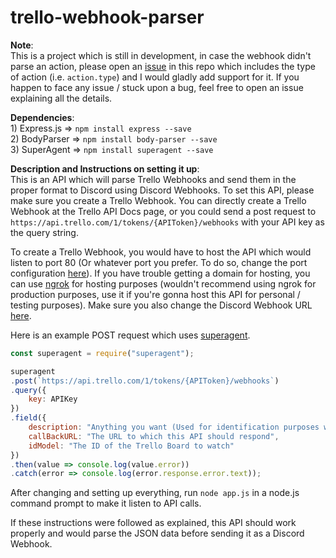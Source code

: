 # trello-webhook-parser

**Note**:  
This is a project which is still in development, in case the webhook didn't parse an action, please open an [issue](https://github.com/Santhosh-Annamalai/trello-webhook-parser/issues) in this repo which includes the type of action (i.e. `action.type`) and I would gladly add support for it. If you happen to face any issue / stuck upon a bug, feel free to open an issue explaining all the details.

**Dependencies**:  
    1) Express.js => `npm install express --save`  
    2) BodyParser => `npm install body-parser --save`  
    3) SuperAgent => `npm install superagent --save`  

**Description and Instructions on setting it up**:  
This is an API which will parse Trello Webhooks and send them in the proper format to Discord using Discord Webhooks. To set this API, please make sure you create a Trello Webhook. You can directly create a Trello Webhook at the Trello API Docs page, or you could send a post request to `https://api.trello.com/1/tokens/{APIToken}/webhooks` with your API key as the query string.

To create a Trello Webhook, you would have to host the API which would listen to port 80 (Or whatever port you prefer. To do so, change the port configuration [here](https://github.com/Santhosh-Annamalai/trello-webhook-parser/blob/3d2dd59dea0f7183421eb04ee6598bd0aaf8731f/app.js#L9)). If you have trouble getting a domain for hosting, you can use [ngrok](https://ngrok.com/) for hosting purposes (wouldn't recommend using ngrok for production purposes, use it if you're gonna host this API for personal / testing purposes). Make sure you also change the Discord Webhook URL [here](https://github.com/Santhosh-Annamalai/trello-webhook-parser/blob/3d2dd59dea0f7183421eb04ee6598bd0aaf8731f/app.js#L5).

Here is an example POST request which uses [superagent](http://visionmedia.github.io/superagent).

```js
const superagent = require("superagent");

superagent
.post(`https://api.trello.com/1/tokens/{APIToken}/webhooks`)
.query({
    key: APIKey
})
.field({
    description: "Anything you want (Used for identification purposes when you view the details of a Webhook. More info about it here: https://developers.trello.com/v1.0/reference#webhook-object-1",
    callBackURL: "The URL to which this API should respond",
    idModel: "The ID of the Trello Board to watch"
})
.then(value => console.log(value.error))
.catch(error => console.log(error.response.error.text));
```

After changing and setting up everything, run `node app.js` in a node.js command prompt to make it listen to API calls.

If these instructions were followed as explained, this API should work properly and would parse the JSON data before sending it as a Discord Webhook.